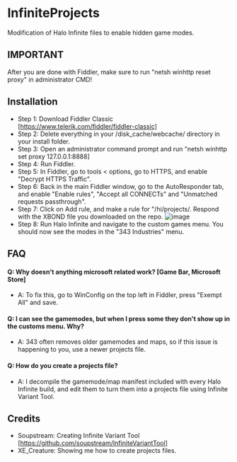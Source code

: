 # InfiniteProjects
Modification of Halo Infinite files to enable hidden game modes.

## IMPORTANT
After you are done with Fiddler, make sure to run "netsh winhttp reset proxy" in administrator CMD!

## Installation
- Step 1: Download Fiddler Classic [https://www.telerik.com/fiddler/fiddler-classic]
- Step 2: Delete everything in your /disk_cache/webcache/ directory in your install folder.
- Step 3: Open an administrator command prompt and run "netsh winhttp set proxy 127.0.0.1:8888]
- Step 4: Run Fiddler.
- Step 5: In Fiddler, go to tools < options, go to HTTPS, and enable "Decrypt HTTPS Traffic".
- Step 6: Back in the main Fiddler window, go to the AutoResponder tab, and enable "Enable rules", "Accept all CONNECTs" and "Unmatched requests passthrough".
- Step 7: Click on Add rule, and make a rule for "/hi/projects/. Respond with the XBOND file you downloaded on the repo.
![image](https://user-images.githubusercontent.com/74399067/187094151-08cbdf23-7f6f-43b7-8d78-79e4f5e126de.png)
- Step 8: Run Halo Infinite and navigate to the custom games menu. You should now see the modes in the "343 Industries" menu.

## FAQ

#### Q: Why doesn't anything microsoft related work? [Game Bar, Microsoft Store]
- A: To fix this, go to WinConfig on the top left in Fiddler, press "Exempt All" and save.

#### Q: I can see the gamemodes, but when I press some they don't show up in the customs menu. Why?
- A: 343 often removes older gamemodes and maps, so if this issue is happening to you, use a newer projects file.

#### Q: How do you create a projects file?
- A: I decompile the gamemode/map manifest included with every Halo Infinite build, and edit them to turn them into a projects file using Infinite Variant Tool.

## Credits
- Soupstream: Creating Infinite Variant Tool [https://github.com/soupstream/InfiniteVariantTool]
- XE_Creature: Showing me how to create projects files.
